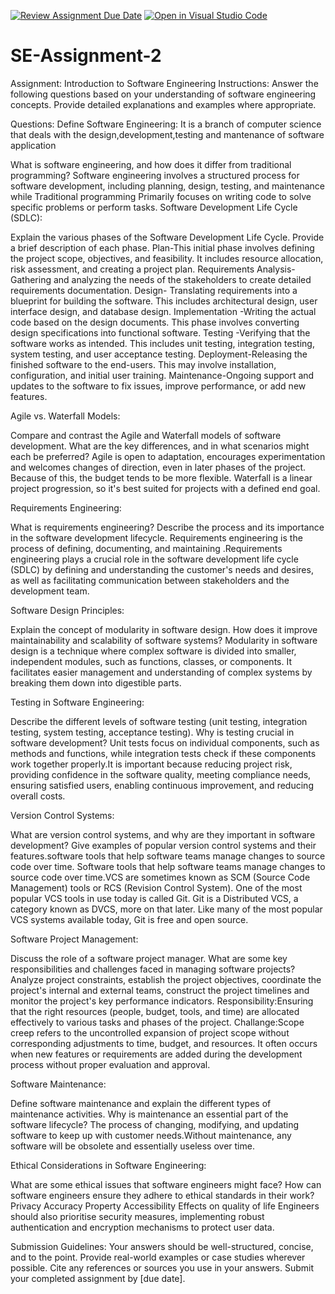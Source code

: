[![Review Assignment Due Date](https://classroom.github.com/assets/deadline-readme-button-24ddc0f5d75046c5622901739e7c5dd533143b0c8e959d652212380cedb1ea36.svg)](https://classroom.github.com/a/-ucQIGTc)
[![Open in Visual Studio Code](https://classroom.github.com/assets/open-in-vscode-718a45dd9cf7e7f842a935f5ebbe5719a5e09af4491e668f4dbf3b35d5cca122.svg)](https://classroom.github.com/online_ide?assignment_repo_id=15262630&assignment_repo_type=AssignmentRepo)
# SE-Assignment-2
Assignment: Introduction to Software Engineering
Instructions:
Answer the following questions based on your understanding of software engineering concepts. Provide detailed explanations and examples where appropriate.

Questions:
Define Software Engineering:  It is a branch of computer science that deals with the design,development,testing and mantenance of software application

What is software engineering, and how does it differ from traditional programming? 
Software engineering involves a structured process for software development, including planning, design, testing, and maintenance while Traditional programming Primarily focuses on writing code to solve specific problems or perform tasks.
Software Development Life Cycle (SDLC):

Explain the various phases of the Software Development Life Cycle. Provide a brief description of each phase.
Plan-This initial phase involves defining the project scope, objectives, and feasibility. It includes resource allocation, risk assessment, and creating a project plan.
Requirements Analysis-Gathering and analyzing the needs of the stakeholders to create detailed requirements documentation.
Design- Translating requirements into a blueprint for building the software. This includes architectural design, user interface design, and database design.
Implementation -Writing the actual code based on the design documents. This phase involves converting design specifications into functional software.
Testing -Verifying that the software works as intended. This includes unit testing, integration testing, system testing, and user acceptance testing.
Deployment-Releasing the finished software to the end-users. This may involve installation, configuration, and initial user training.
Maintenance-Ongoing support and updates to the software to fix issues, improve performance, or add new features.


Agile vs. Waterfall Models:

Compare and contrast the Agile and Waterfall models of software development. What are the key differences, and in what scenarios might each be preferred?
Agile is open to adaptation, encourages experimentation and welcomes changes of direction, even in later phases of the project. Because of this, the budget tends to be more flexible. Waterfall is a linear project progression, so it's best suited for projects with a defined end goal.

Requirements Engineering:

What is requirements engineering? Describe the process and its importance in the software development lifecycle.
Requirements engineering is the process of defining, documenting, and maintaining .Requirements engineering plays a crucial role in the software development life cycle (SDLC) by defining and understanding the customer's needs and desires, as well as facilitating communication between stakeholders and the development team.


Software Design Principles:

Explain the concept of modularity in software design. How does it improve maintainability and scalability of software systems?
Modularity in software design is a technique where complex software is divided into smaller, independent modules, such as functions, classes, or components. It facilitates easier management and understanding of complex systems by breaking them down into digestible parts.


Testing in Software Engineering:

Describe the different levels of software testing (unit testing, integration testing, system testing, acceptance testing). Why is testing crucial in software development?
Unit tests focus on individual components, such as methods and functions, while integration tests check if these components work together properly.It is important because  reducing project risk, providing confidence in the software quality, meeting compliance needs, ensuring satisfied users, enabling continuous improvement, and reducing overall costs.


Version Control Systems:

What are version control systems, and why are they important in software development? Give examples of popular version control systems and their features.software tools that help software teams manage changes to source code over time. 
Software tools that help software teams manage changes to source code over time.VCS are sometimes known as SCM (Source Code Management) tools or RCS (Revision Control System). One of the most popular VCS tools in use today is called Git. Git is a Distributed VCS, a category known as DVCS, more on that later. Like many of the most popular VCS systems available today, Git is free and open source. 


Software Project Management:

Discuss the role of a software project manager. What are some key responsibilities and challenges faced in managing software projects?
Analyze project constraints, establish the project objectives, coordinate the project's internal and external teams, construct the project timelines and monitor the project's key performance indicators.
Responsibility:Ensuring that the right resources (people, budget, tools, and time) are allocated effectively to various tasks and phases of the project.
Challange:Scope creep refers to the uncontrolled expansion of project scope without corresponding adjustments to time, budget, and resources. It often occurs when new features or requirements are added during the development process without proper evaluation and approval.

Software Maintenance:

Define software maintenance and explain the different types of maintenance activities. Why is maintenance an essential part of the software lifecycle?
 The process of changing, modifying, and updating software to keep up with customer needs.Without maintenance, any software will be obsolete and essentially useless over time.

Ethical Considerations in Software Engineering:

What are some ethical issues that software engineers might face? How can software engineers ensure they adhere to ethical standards in their work?
Privacy
Accuracy
Property
Accessibility
Effects on quality of life
Engineers should also prioritise security measures, implementing robust authentication and encryption mechanisms to protect user data.

Submission Guidelines:
Your answers should be well-structured, concise, and to the point.
Provide real-world examples or case studies wherever possible.
Cite any references or sources you use in your answers.
Submit your completed assignment by [due date].
